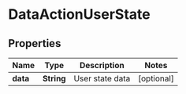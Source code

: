 # DataActionUserState

## Properties
Name | Type | Description | Notes
------------ | ------------- | ------------- | -------------
**data** | **String** | User state data |  [optional]
